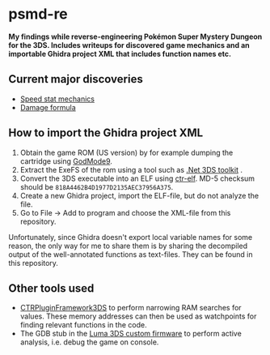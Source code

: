 
# psmd-re
**My findings while reverse-engineering Pokémon Super Mystery Dungeon for the 3DS. Includes writeups for discovered game mechanics and an importable Ghidra project XML that includes function names etc.**

## Current major discoveries
- [Speed stat mechanics](Speed%20mechanics.md)
- [Damage formula](Damage%20formula.md)

## How to import the Ghidra project XML
1. Obtain the game ROM (US version) by for example dumping the cartridge using [GodMode9](https://github.com/d0k3/GodMode9).
2. Extract the ExeFS of the rom using a tool such as [.Net 3DS toolkit](https://projectpokemon.org/home/forums/topic/39082-net-3ds-toolkit-extract-and-repack-3ds-roms-and-cias/) .
3. Convert the 3DS executable into an ELF using [ctr-elf](https://github.com/archshift/ctr-elf). MD-5 checksum should be `818A4462B4D1977D2135AEC37956A375`.
4. Create a new Ghidra project, import the ELF-file, but do not analyze the file.
5. Go to File -> Add to program and choose the XML-file from this repository.

Unfortunately, since Ghidra doesn't export local variable names for some reason, the only way for me to share them is by
sharing the decompiled output of the well-annotated functions as text-files. They can be found in this repository.

## Other tools used

- [CTRPluginFramework3DS](https://www.gamebrew.org/wiki/CTRPluginFramework_3DS) to perform narrowing RAM searches for values. These memory addresses can then be used as watchpoints for finding relevant functions in the code.
- The GDB stub in the [Luma 3DS custom firmware](https://github.com/LumaTeam/Luma3DS) to perform active analysis, i.e. debug the game on console.
